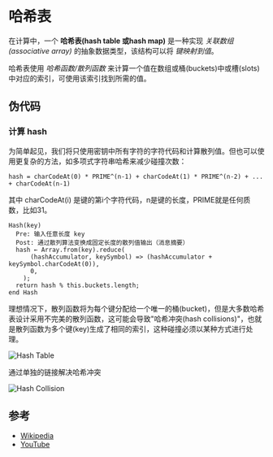 # 哈希表

在计算中，一个 **哈希表(hash table 或hash map)** 是一种实现 *关联数组(associative array)* 的抽象数据类型，该结构可以将 *键映射到值*。

哈希表使用 *哈希函数/散列函数* 来计算一个值在数组或桶(buckets)中或槽(slots)中对应的索引，可使用该索引找到所需的值。

## 伪代码

### 计算 hash

为简单起见，我们将只使用密钥中所有字符的字符代码和计算散列值。但也可以使用更复杂的方法，如多项式字符串哈希来减少碰撞次数：

```text
hash = charCodeAt(0) * PRIME^(n-1) + charCodeAt(1) * PRIME^(n-2) + ... + charCodeAt(n-1)
```

其中 charCodeAt(i) 是键的第i个字符代码，n是键的长度，PRIME就是任何质数，比如31。

```text
Hash(key)
  Pre: 输入任意长度 key
  Post: 通过散列算法变换成固定长度的散列值输出（消息摘要）
  hash ← Array.from(key).reduce(
      (hashAccumulator, keySymbol) => (hashAccumulator + keySymbol.charCodeAt(0)),
      0,
    );
  return hash % this.buckets.length;
end Hash
```

理想情况下，散列函数将为每个键分配给一个唯一的桶(bucket)，但是大多数哈希表设计采用不完美的散列函数，这可能会导致"哈希冲突(hash collisions)"，也就是散列函数为多个键(key)生成了相同的索引，这种碰撞必须以某种方式进行处理。

![Hash Table](https://upload.wikimedia.org/wikipedia/commons/7/7d/Hash_table_3_1_1_0_1_0_0_SP.svg)

通过单独的链接解决哈希冲突

![Hash Collision](https://upload.wikimedia.org/wikipedia/commons/d/d0/Hash_table_5_0_1_1_1_1_1_LL.svg)

## 参考

- [Wikipedia](https://en.wikipedia.org/wiki/Hash_table)
- [YouTube](https://www.youtube.com/watch?v=shs0KM3wKv8&index=4&list=PLLXdhg_r2hKA7DPDsunoDZ-Z769jWn4R8)
